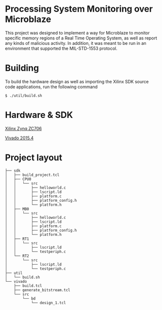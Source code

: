 # Processing System Monitoring over Microblaze

This project was designed to implement a way for Microblaze to monitor specific memory regions of a
Real Time Operating System, as well as report any kinds of malicious activity. In addition, it was
meant to be run in an environment that supported the MIL-STD-1553 protocol.

Building
===
To build the hardware design as well as importing the Xilinx SDK source code applications, run the following command
```
$ ./util/build.sh
```

Hardware & SDK
===
[Xilinx Zynq ZC706](http://www.xilinx.com/zc706)

[Vivado 2015.4](https://www.xilinx.com/support/download/index.html/content/xilinx/en/downloadNav/vivado-design-tools/archive.html)

Project layout 
===
```
├── sdk
│   ├── build_project.tcl
│   ├── CPU0
│   │   └── src
│   │       ├── helloworld.c
│   │       ├── lscript.ld
│   │       ├── platform.c
│   │       ├── platform_config.h
│   │       └── platform.h
│   ├── MB0
│   │   └── src
│   │       ├── helloworld.c
│   │       ├── lscript.ld
│   │       ├── platform.c
│   │       ├── platform_config.h
│   │       └── platform.h
│   ├── RT1
│   │   └── src
│   │       ├── lscript.ld
│   │       └── testperiph.c
│   └── RT2
│       └── src
│           ├── lscript.ld
│           └── testperiph.c
├── util
│   └── build.sh
└── vivado
    ├── build.tcl
    ├── generate_bitstream.tcl
    └── src
        └── bd
            └── design_1.tcl
```
